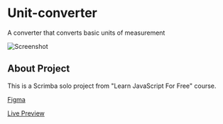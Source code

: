 # Unit-converter
A converter that converts basic units of measurement

![Screenshot](TargetUrl)

## About Project
This is a Scrimba solo project from "Learn JavaScript For Free" course.

[Figma](https://www.figma.com/file/AdqUVRQCZGP1zRcEvzmJTm/Unit-Conversion?node-id=0%3A1)

[Live Preview](https://convertar.netlify.app/)



